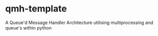 # qmh-template
 A Queue'd Message Handler Architecture utilising multiprocessing and queue's within python
